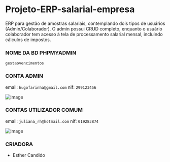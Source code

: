 # Projeto-ERP-salarial-empresa
ERP para gestão de amostras salariais, contemplando dois tipos de usuários (Admin/Colaborador). O admin possui CRUD completo, enquanto o usuário colaborador tem acesso à tela de processamento salarial mensal, incluindo cálculos de impostos.


### NOME DA BD PHPMYADMIN
`gestaovencimentos`

### CONTA ADMIN
email: `hugofarinha@gmail.com` nif: `299123456`

![image](https://github.com/Esther-Candido/Projeto-ERP-salarial-empresa/assets/123769980/9da7c33b-55bc-4b68-821c-7c314c153289)


### CONTAS UTILIZADOR COMUM
email: `juliana_rh@hotmail.com` nif: `019283874`

![image](https://github.com/Esther-Candido/Projeto-ERP-salarial-empresa/assets/123769980/6c8e5d39-3009-4eeb-8b99-38d2d4a847d0)



### CRIADORA
- Esther Candido


